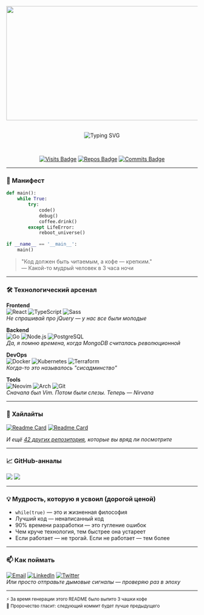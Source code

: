 <!-- Совет: Используй тёмную тему GitHub для лучшего восприятия этого README -->
<div align="center">
  <br>
  <img src="https://raw.githubusercontent.com/yourusername/yourusername/main/matrix.gif" width="600" height="300">
  <br>
  <br>

  ![Typing SVG](https://readme-typing-svg.demolab.com?font=Fira+Code&weight=500&size=26&duration=4000&pause=1000&color=20C20E&center=true&vCenter=true&width=435&lines=Hello+World!+%F0%9F%91%8B;I'm+%3CYour+Name%3E;But+call+me+%3Cnickname%3E;10+years+in+the+trenches;Full-stack+%26+then+some;Code+poet+%26+problem+slayer)
  
  <br>
  
  [![Visits Badge](https://badges.pufler.dev/visits/yourusername/yourusername?color=cyan)](https://badges.pufler.dev)
  [![Repos Badge](https://badges.pufler.dev/repos/yourusername?color=00ff00)](https://badges.pufler.dev)
  [![Commits Badge](https://badges.pufler.dev/commits/monthly/yourusername)](https://badges.pufler.dev)

</div>

---

### 📜 Манифест
```python
def main():
    while True:
        try:
            code() 
            debug()
            coffee.drink()
        except LifeError:
            reboot_universe()
            
if __name__ == '__main__':
    main()
```
> "Код должен быть читаемым, а кофе — крепким."  
> — Какой-то мудрый человек в 3 часа ночи

---

### 🛠 Технологический арсенал
**Frontend**  
![React](https://img.shields.io/badge/-React-61DAFB?logo=react&logoColor=black)
![TypeScript](https://img.shields.io/badge/-TypeScript-3178C6?logo=typescript&logoColor=white)
![Sass](https://img.shields.io/badge/-Sass-CC6699?logo=sass&logoColor=white)  
*Не спрашивай про jQuery — у нас все были молодые*

**Backend**  
![Go](https://img.shields.io/badge/-Go-00ADD8?logo=go&logoColor=white)
![Node.js](https://img.shields.io/badge/-Node.js-339933?logo=node.js&logoColor=white)
![PostgreSQL](https://img.shields.io/badge/-PostgreSQL-4169E1?logo=postgresql&logoColor=white)  
*Да, я помню времена, когда MongoDB считалась революционной*

**DevOps**  
![Docker](https://img.shields.io/badge/-Docker-2496ED?logo=docker&logoColor=white)
![Kubernetes](https://img.shields.io/badge/-Kubernetes-326CE5?logo=kubernetes&logoColor=white)
![Terraform](https://img.shields.io/badge/-Terraform-7B42BC?logo=terraform&logoColor=white)  
*Когда-то это называлось "сисадминство"*

**Tools**  
![Neovim](https://img.shields.io/badge/-Neovim-57A143?logo=neovim&logoColor=white)
![Arch](https://img.shields.io/badge/-Arch_Linux-1793D1?logo=arch-linux&logoColor=white)
![Git](https://img.shields.io/badge/-Git-F05032?logo=git&logoColor=white)  
*Сначала был Vim. Потом были слезы. Теперь — Nirvana*

---

### 🚀 Хайлайты
[![Readme Card](https://github-readme-stats.vercel.app/api/pin/?username=yourusername&repo=cool-repo-1&theme=dark)](https://github.com/yourusername/cool-repo-1)
[![Readme Card](https://github-readme-stats.vercel.app/api/pin/?username=yourusername&repo=cool-repo-2&theme=dark)](https://github.com/yourusername/cool-repo-2)

*И ещё [42 других репозитория](https://github.com/yourusername?tab=repositories), которые вы вряд ли посмотрите*

---

### 📈 GitHub-анналы
![](https://github-readme-stats.vercel.app/api?username=yourusername&show_icons=true&theme=dark&hide_title=true)
![](https://github-readme-streak-stats.herokuapp.com/?user=yourusername&theme=dark)

---

### 💡 Мудрость, которую я усвоил (дорогой ценой)
- `while(true)` — это и жизненная философия
- Лучший код — ненаписанный код
- 90% времени разработки — это гугление ошибок
- Чем круче технология, тем быстрее она устареет
- Если работает — не трогай. Если не работает — тем более

---

### 📫 Как поймать
[![Email](https://img.shields.io/badge/-Email%20Me-D14836?logo=gmail&logoColor=white)](mailto:you@example.com)
[![LinkedIn](https://img.shields.io/badge/-LinkedIn-0A66C2?logo=linkedin&logoColor=white)](https://linkedin.com/in/yourprofile)
[![Twitter](https://img.shields.io/badge/-Twitter-1DA1F2?logo=twitter&logoColor=white)](https://twitter.com/yourhandle)  
*Или просто отправьте дымовые сигналы — проверяю раз в эпоху*

---

<sub>⚡ За время генерации этого README было выпито 3 чашки кофе</sub>  
<sub>🔮 Пророчество гласит: следующий коммит будет лучше предыдущего</sub>
